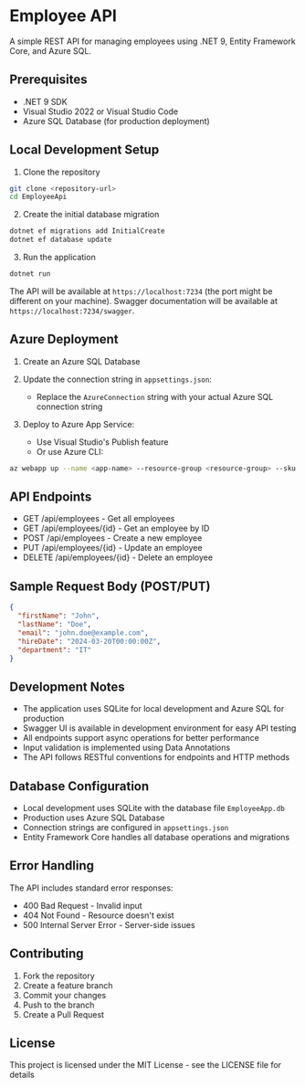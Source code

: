# Employee API

A simple REST API for managing employees using .NET 9, Entity Framework Core, and Azure SQL.

## Prerequisites

- .NET 9 SDK
- Visual Studio 2022 or Visual Studio Code
- Azure SQL Database (for production deployment)

## Local Development Setup

1. Clone the repository
```bash
git clone <repository-url>
cd EmployeeApi
```

2. Create the initial database migration
```bash
dotnet ef migrations add InitialCreate
dotnet ef database update
```

3. Run the application
```bash
dotnet run
```

The API will be available at `https://localhost:7234` (the port might be different on your machine).
Swagger documentation will be available at `https://localhost:7234/swagger`.

## Azure Deployment

1. Create an Azure SQL Database

2. Update the connection string in `appsettings.json`:
   - Replace the `AzureConnection` string with your actual Azure SQL connection string

3. Deploy to Azure App Service:
   - Use Visual Studio's Publish feature
   - Or use Azure CLI:
```bash
az webapp up --name <app-name> --resource-group <resource-group> --sku F1
```

## API Endpoints

- GET /api/employees - Get all employees
- GET /api/employees/{id} - Get an employee by ID
- POST /api/employees - Create a new employee
- PUT /api/employees/{id} - Update an employee
- DELETE /api/employees/{id} - Delete an employee

## Sample Request Body (POST/PUT)

```json
{
  "firstName": "John",
  "lastName": "Doe",
  "email": "john.doe@example.com",
  "hireDate": "2024-03-20T00:00:00Z",
  "department": "IT"
}
```

## Development Notes

- The application uses SQLite for local development and Azure SQL for production
- Swagger UI is available in development environment for easy API testing
- All endpoints support async operations for better performance
- Input validation is implemented using Data Annotations
- The API follows RESTful conventions for endpoints and HTTP methods

## Database Configuration

- Local development uses SQLite with the database file `EmployeeApp.db`
- Production uses Azure SQL Database
- Connection strings are configured in `appsettings.json`
- Entity Framework Core handles all database operations and migrations

## Error Handling

The API includes standard error responses:
- 400 Bad Request - Invalid input
- 404 Not Found - Resource doesn't exist
- 500 Internal Server Error - Server-side issues

## Contributing

1. Fork the repository
2. Create a feature branch
3. Commit your changes
4. Push to the branch
5. Create a Pull Request

## License

This project is licensed under the MIT License - see the LICENSE file for details